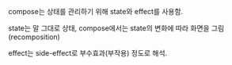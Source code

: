 compose는 상태를 관리하기 위해 state와 effect를 사용함.

state는 말 그대로 상태, compose에서는 state의 변화에 따라 화면을 그림(recomposition)

effect는 side-effect로 부수효과(부작용) 정도로 해석.

